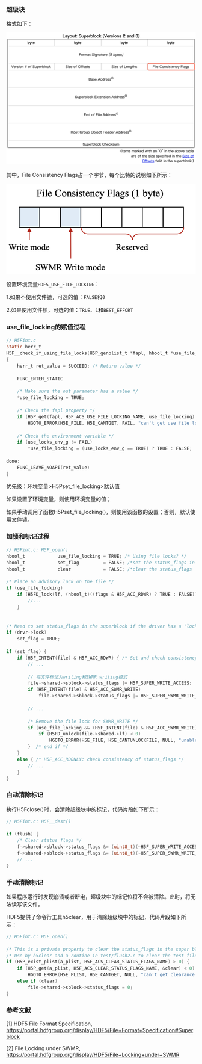 ### 超级块

格式如下：

![](../img/hdf5-file-format-superblock-version-2&3.png)

其中，File Consistency Flags占一个字节，每个比特的说明如下所示：

![](../img/hdf5-superblock-file-consistency-flags.png)

设置环境变量`HDF5_USE_FILE_LOCKING`：

1.如果不使用文件锁，可选的值：`FALSE`和`0`

2.如果使用文件锁，可选的值：`TRUE`、`1`和`BEST_EFFORT`

### use_file_locking的赋值过程

```c
// H5Fint.c
static herr_t
H5F__check_if_using_file_locks(H5P_genplist_t *fapl, hbool_t *use_file_locking)
{
    herr_t ret_value = SUCCEED; /* Return value */

    FUNC_ENTER_STATIC

    /* Make sure the out parameter has a value */
    *use_file_locking = TRUE;

    /* Check the fapl property */
    if (H5P_get(fapl, H5F_ACS_USE_FILE_LOCKING_NAME, use_file_locking) < 0)
        HGOTO_ERROR(H5E_FILE, H5E_CANTGET, FAIL, "can't get use file locking flag")

    /* Check the environment variable */
    if (use_locks_env_g != FAIL)
        *use_file_locking = (use_locks_env_g == TRUE) ? TRUE : FALSE;

done:
    FUNC_LEAVE_NOAPI(ret_value)
}
```

优先级：环境变量>H5Pset_file_locking>默认值

如果设置了环境变量，则使用环境变量的值；

如果手动调用了函数H5Pset_file_locking()，则使用该函数的设置；否则，默认使用文件锁。

### 加锁和标记过程

```c
// H5Fint.c: H5F_open()
hbool_t            use_file_locking = TRUE; /* Using file locks? */
hbool_t            set_flag         = FALSE; /*set the status_flags in the superblock */
hbool_t            clear            = FALSE; /*clear the status_flags         */

/* Place an advisory lock on the file */
if (use_file_locking)
    if (H5FD_lock(lf, (hbool_t)((flags & H5F_ACC_RDWR) ? TRUE : FALSE)) < 0) {
        //...
    }


/* Need to set status_flags in the superblock if the driver has a 'lock' method */
if (drvr->lock)
    set_flag = TRUE;

if (set_flag) {
    if (H5F_INTENT(file) & H5F_ACC_RDWR) { /* Set and check consistency of status_flags */
        // ...

        // 将文件标记为writing和SWMR writing模式
        file->shared->sblock->status_flags |= H5F_SUPER_WRITE_ACCESS;
        if (H5F_INTENT(file) & H5F_ACC_SWMR_WRITE)
            file->shared->sblock->status_flags |= H5F_SUPER_SWMR_WRITE_ACCESS;

        // ...

        /* Remove the file lock for SWMR_WRITE */
        if (use_file_locking && (H5F_INTENT(file) & H5F_ACC_SWMR_WRITE)) {
            if (H5FD_unlock(file->shared->lf) < 0)
                HGOTO_ERROR(H5E_FILE, H5E_CANTUNLOCKFILE, NULL, "unable to unlock the file")
        }  /* end if */
    }
    else { /* H5F_ACC_RDONLY: check consistency of status_flags */
        // ...
    }
}
```

### 自动清除标记

执行H5Fclose()时，会清除超级块中的标记，代码片段如下所示：

```c
// H5Fint.c: H5F__dest()

if (flush) {
    /* Clear status_flags */
    f->shared->sblock->status_flags &= (uint8_t)(~H5F_SUPER_WRITE_ACCESS);
    f->shared->sblock->status_flags &= (uint8_t)(~H5F_SUPER_SWMR_WRITE_ACCESS);
    // ... 
}
```

### 手动清除标记

如果程序运行时发现崩溃或者断电，超级块中的标记位将不会被清除。此时，将无法读写该文件。

HDF5提供了命令行工具h5clear，用于清除超级块中的标记，代码片段如下所示：

```c
// H5Fint.c: H5F_open()

/* This is a private property to clear the status_flags in the super block */
/* Use by h5clear and a routine in test/flush2.c to clear the test file's status_flags */
if (H5P_exist_plist(a_plist, H5F_ACS_CLEAR_STATUS_FLAGS_NAME) > 0) {
    if (H5P_get(a_plist, H5F_ACS_CLEAR_STATUS_FLAGS_NAME, &clear) < 0)
        HGOTO_ERROR(H5E_PLIST, H5E_CANTGET, NULL, "can't get clearance for status_flags")
    else if (clear)
        file->shared->sblock->status_flags = 0;
}
```

### 参考文献

[1] HDF5 File Format Specification, https://portal.hdfgroup.org/display/HDF5/File+Format+Specification#Superblock

[2] File Locking under SWMR, https://portal.hdfgroup.org/display/HDF5/File+Locking+under+SWMR

